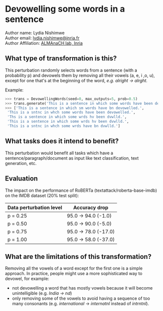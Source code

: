 # Devowelling some words in a sentence

Author name: Lydia Nishimwe \
Author email: lydia.nishimwe@inria.fr \
Author Affiliation: [ALMAnaCH lab, Inria](https://files.inria.fr/almanach/index-en.html)

## What type of transformation is this?

This perturbation randomly selects words from a sentence (with a probability p) and devowels them by removing all their vowels (a, e, i ,o, u), except for one that's at the beginning of the word, *e.g. alright -> alrght.*

Example:
```python
>>> trans = DevowellingWords(seed=0, max_outputs=5, prob=0.5)
>>> trans.generate('This is a sentence in which some words have been devowelled.')
>>> ['This is a sentence in which sm words have bn devowelled.',
 'This is a sntnc in whch some words have been devowelled.',
 'Ths is a sentence in which some wrds hv been dvwlld.',
 'This is a sentence in which some wrds hv been dvwlld.',
 'This is a sntnc in whch some wrds have bn dvwlld.']
```

## What tasks does it intend to benefit?

This perturbation would benefit all tasks which have a sentence/paragraph/document as input like text classification,
text generation, etc. 

## Evaluation

The impact on the performance of RoBERTa (textattack/roberta-base-imdb) on the IMDB dataset (20% test split):

| Data perturbation level | Accuracy drop |
|---|---|
| p = 0.25 | 95.0 -> 94.0 (-1.0) |
| p = 0.50 | 95.0 -> 90.0 (-5.0) |
| p = 0.75 | 95.0 -> 78.0 (-17.0) |
| p = 1.00 | 95.0 -> 58.0 (-37.0) |

## What are the limitations of this transformation?

Removing all the vowels of a word except for the first one is a simple approach. In practice, people might use a more sophisticated way to devowel, for example:
- not devowelling a word that has mostly vowels because it will become unintelligible (e.g. *India -> nd*)
- only removing some of the vowels to avoid having a sequence of too many consonants (e.g. *international* -> *internatnl* instead of *intrntnl*).
